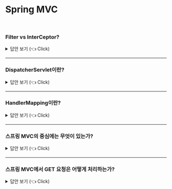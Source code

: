 # Spring MVC 
<br>

### Filter vs InterCeptor?

<details>
   <summary> 답안 보기 (👈 Click)</summary>
<br />
 1) Filter란 J2EE 표준 스펙 기능으로, 디스패터 서블릿에 요청이 전달되기 전/후에 URL 패턴에 맞는 모든 요청에 대해 <br>
     부가적으로 처리할 수 있는 기능입니다. <br>
     디스패처 서블릿은 스프링의 가장 앞단에 존재하는 프론트 컨트롤러이므로, 필터는 스프링 밖에서 처리됩니다. <br> 
     즉, Filter는 Tomcat과 같은 웹 컨테이너에 의해 관리됩니다.<br>   
  
   
 2) Intercepter는 J2EE 표준 스펙인 Filter와 달리, 스프링이 제공하는 기술로서, 디스패처 서블릿이 컨트롤러를 호출하기 전과 후에<br>
     요청과 응답을 참조하거나 가공할 수 있는 기능을 제공합니다. <br> 
     즉, 웹 컨테이너에서 동작하는 Filter와는 달리 Interceptor는 스프링 컨텍스트에서 동작합니다. 
  
</details>

-----------------------

### DispatcherServlet이란?

<details>
   <summary> 답안 보기 (👈 Click)</summary>
<br />
 - HTTP 요청 핸들러/컨트롤러를 위한 중앙 디스패처입니다. <br>
   등록된 핸들러에게 웹 요청을 처리하기 위해 보내는 역할을 하며, <br> 
   편리한 mapping과 exception handling 기능을 제공합니다. <br> 
  
</details>

-----------------------

### HandlerMapping이란?

<details>
   <summary> 답안 보기 (👈 Click)</summary>
<br />
 - 요청과 handler object간의 mapping을 의미합니다. <br> 
  
</details>


-----------------------

### 스프링 MVC의 중심에는 무엇이 있는가?

<details>
   <summary> 답안 보기 (👈 Click)</summary>
<br />
 [참고: 스프링 인 액션] 
 - 스프링 MVC의 중심에는 컨트롤러가 있으며, 이것은 웹 요청과 응답을 처리하는 컴포넌트입니다. <br> 
   
</details>

-----------------------

### 스프링 MVC에서 GET 요청은 어떻게 처리하는가?

<details>
   <summary> 답안 보기 (👈 Click)</summary>
<br />
 [참고: 스프링 인 액션] 
 - 클래스 수준의 @RequestMapping과 함께 사용된 @GetMapping 애노테이션은 HTTP GET 요청이 수신될 때, <br>
   그 요청을 처리하기 위한 메서드를 호출합니다. <br> 
   
   @GetMapping 애노테이션은 스프링 4.3에서 소개된 새로운 애노테이션이고, <br> 
   스프링 4.3 이전에는 이것 대신 메서드 수준의 @RequestMapping 애노테이션을 사용할 수 있었습니다. 
   
   @RequestMapping(method=RequestMethod.GET)
   
</details>


